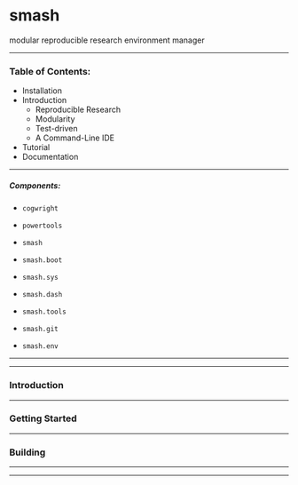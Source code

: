 # smash
modular reproducible research environment manager

--------------------------------------------------------------------------

### Table of Contents:

- Installation
- Introduction
    - Reproducible Research
    - Modularity
    - Test-driven
    - A Command-Line IDE
- Tutorial
- Documentation
 
 
---
##### Components:

- `cogwright`
- `powertools`

- `smash`
- `smash.boot`
- `smash.sys`
- `smash.dash`
- `smash.tools`

- `smash.git`
- `smash.env`


--------------------------------------------------------------------------
 
---
### Introduction


---
### Getting Started


---
### Building
 
---
    

--------------------------------------------------------------------------
